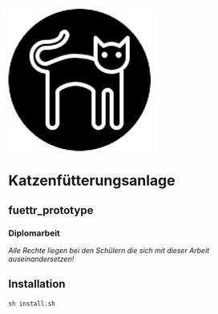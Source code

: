![Logo](https://github.com/Katzenfuetterungsanlage/fuettr_prototype/blob/master/Logo.png) 
# Katzenfütterungsanlage

## fuettr_prototype

### Diplomarbeit

*Alle Rechte liegen bei den Schülern die sich mit dieser Arbeit auseinandersetzen!*

## Installation

```bash
sh install.sh
```